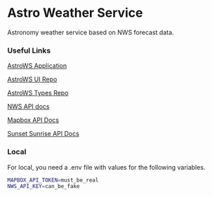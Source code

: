 # Astro Weather Service

Astronomy weather service based on NWS forecast data.

### Useful Links

[AstroWS Application](https://d6vmy0uap08yx.cloudfront.net)

[AstroWS UI Repo](https://github.com/aparrett/astro-ws-ui)

[AstroWS Types Repo](https://github.com/aparrett/astro-ws-types)

[NWS API docs](https://www.weather.gov/documentation/services-web-api#/default/gridpoint)

[Mapbox API Docs](https://docs.mapbox.com/api/search/search-box/#get-search-results)

[Sunset Sunrise API Docs](https://sunrise-sunset.org/api)

### Local

For local, you need a .env file with values for the following variables.

```sh
MAPBOX_API_TOKEN=must_be_real
NWS_API_KEY=can_be_fake
```

